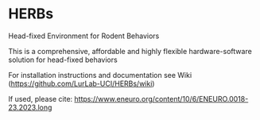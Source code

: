 # HERBs
Head-fixed Environment for Rodent Behaviors

This is a comprehensive, affordable and highly flexible hardware-software solution for head-fixed behaviors

For installation instructions and documentation see Wiki (https://github.com/LurLab-UCI/HERBs/wiki)

If used, please cite:
https://www.eneuro.org/content/10/6/ENEURO.0018-23.2023.long
